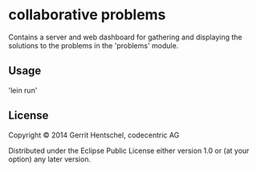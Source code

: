 # collaborative problems

Contains a server and web dashboard for gathering and displaying the solutions to the problems in the 'problems' module.


## Usage

'lein run'

## License

Copyright © 2014 Gerrit Hentschel, codecentric AG

Distributed under the Eclipse Public License either version 1.0 or (at
your option) any later version.
